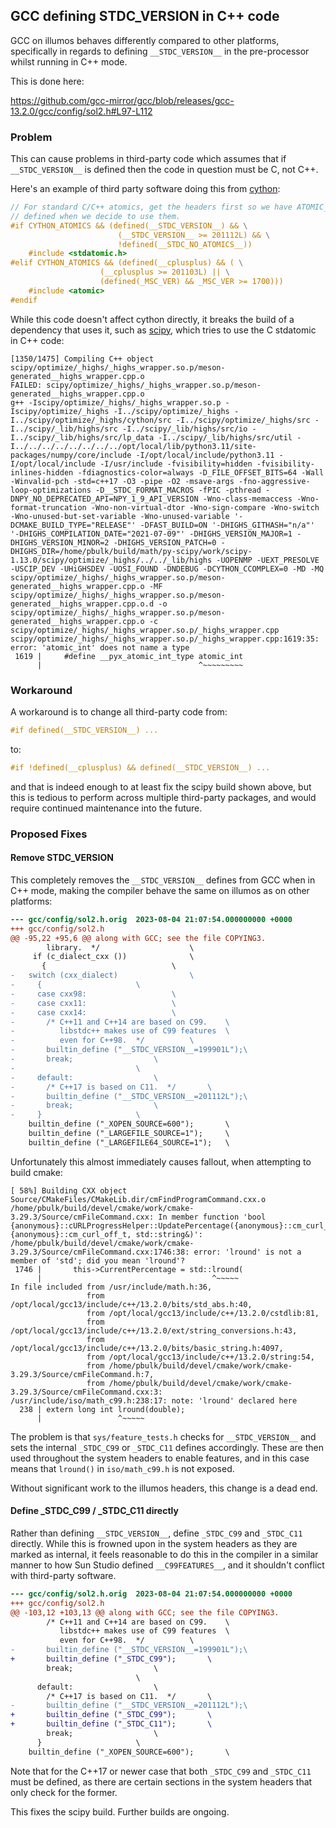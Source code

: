 ## GCC defining __STDC_VERSION__ in C++ code

GCC on illumos behaves differently compared to other platforms, specifically in
regards to defining `__STDC_VERSION__` in the pre-processor whilst running in
C++ mode.

This is done here:

<https://github.com/gcc-mirror/gcc/blob/releases/gcc-13.2.0/gcc/config/sol2.h#L97-L112>

### Problem

This can cause problems in third-party code which assumes that if
`__STDC_VERSION__` is defined then the code in question must be C, not C++.

Here's an example of third party software doing this from
[cython](https://github.com/cython/cython/blob/3.0.10/Cython/Utility/MemoryView_C.c#L34-L44):

```c
// For standard C/C++ atomics, get the headers first so we have ATOMIC_INT_LOCK_FREE
// defined when we decide to use them.
#if CYTHON_ATOMICS && (defined(__STDC_VERSION__) && \
                        (__STDC_VERSION__ >= 201112L) && \
                        !defined(__STDC_NO_ATOMICS__))
    #include <stdatomic.h>
#elif CYTHON_ATOMICS && (defined(__cplusplus) && ( \
                    (__cplusplus >= 201103L) || \
                    (defined(_MSC_VER) && _MSC_VER >= 1700)))
    #include <atomic>
#endif
```

While this code doesn't affect cython directly, it breaks the build of a
dependency that uses it, such as
[scipy](https://us-central.manta.mnx.io/pkgsrc/public/reports/upstream-trunk/20240515.2249/py311-scipy-1.13.0/build.log),
which tries to use the C stdatomic in C++ code:

```
[1350/1475] Compiling C++ object scipy/optimize/_highs/_highs_wrapper.so.p/meson-generated__highs_wrapper.cpp.o
FAILED: scipy/optimize/_highs/_highs_wrapper.so.p/meson-generated__highs_wrapper.cpp.o 
g++ -Iscipy/optimize/_highs/_highs_wrapper.so.p -Iscipy/optimize/_highs -I../scipy/optimize/_highs -I../scipy/optimize/_highs/cython/src -I../scipy/optimize/_highs/src -I../scipy/_lib/highs/src -I../scipy/_lib/highs/src/io -I../scipy/_lib/highs/src/lp_data -I../scipy/_lib/highs/src/util -I../../../../../../../../opt/local/lib/python3.11/site-packages/numpy/core/include -I/opt/local/include/python3.11 -I/opt/local/include -I/usr/include -fvisibility=hidden -fvisibility-inlines-hidden -fdiagnostics-color=always -D_FILE_OFFSET_BITS=64 -Wall -Winvalid-pch -std=c++17 -O3 -pipe -O2 -msave-args -fno-aggressive-loop-optimizations -D__STDC_FORMAT_MACROS -fPIC -pthread -DNPY_NO_DEPRECATED_API=NPY_1_9_API_VERSION -Wno-class-memaccess -Wno-format-truncation -Wno-non-virtual-dtor -Wno-sign-compare -Wno-switch -Wno-unused-but-set-variable -Wno-unused-variable '-DCMAKE_BUILD_TYPE="RELEASE"' -DFAST_BUILD=ON '-DHIGHS_GITHASH="n/a"' '-DHIGHS_COMPILATION_DATE="2021-07-09"' -DHIGHS_VERSION_MAJOR=1 -DHIGHS_VERSION_MINOR=2 -DHIGHS_VERSION_PATCH=0 -DHIGHS_DIR=/home/pbulk/build/math/py-scipy/work/scipy-1.13.0/scipy/optimize/_highs/../../_lib/highs -UOPENMP -UEXT_PRESOLVE -USCIP_DEV -UHiGHSDEV -UOSI_FOUND -DNDEBUG -DCYTHON_CCOMPLEX=0 -MD -MQ scipy/optimize/_highs/_highs_wrapper.so.p/meson-generated__highs_wrapper.cpp.o -MF scipy/optimize/_highs/_highs_wrapper.so.p/meson-generated__highs_wrapper.cpp.o.d -o scipy/optimize/_highs/_highs_wrapper.so.p/meson-generated__highs_wrapper.cpp.o -c scipy/optimize/_highs/_highs_wrapper.so.p/_highs_wrapper.cpp
scipy/optimize/_highs/_highs_wrapper.so.p/_highs_wrapper.cpp:1619:35: error: 'atomic_int' does not name a type
 1619 |     #define __pyx_atomic_int_type atomic_int
      |                                   ^~~~~~~~~~
```

### Workaround

A workaround is to change all third-party code from:

```c
#if defined(__STDC_VERSION__) ...
```

to:

```c
#if !defined(__cplusplus) && defined(__STDC_VERSION__) ...
```

and that is indeed enough to at least fix the scipy build shown above, but this
is tedious to perform across multiple third-party packages, and would require
continued maintenance into the future.

### Proposed Fixes

#### Remove __STDC_VERSION__

This completely removes the `__STDC_VERSION__` defines from GCC when in C++
mode, making the compiler behave the same on illumos as on other platforms:

```diff
--- gcc/config/sol2.h.orig	2023-08-04 21:07:54.000000000 +0000
+++ gcc/config/sol2.h
@@ -95,22 +95,6 @@ along with GCC; see the file COPYING3.
        library.  */					\
     if (c_dialect_cxx ())				\
       {							\
-	switch (cxx_dialect)				\
-	  {						\
-	  case cxx98:					\
-	  case cxx11:					\
-	  case cxx14:					\
-	    /* C++11 and C++14 are based on C99.	\
-	       libstdc++ makes use of C99 features	\
-	       even for C++98.  */			\
-	    builtin_define ("__STDC_VERSION__=199901L");\
-	    break;					\
-							\
-	  default:					\
-	    /* C++17 is based on C11.  */		\
-	    builtin_define ("__STDC_VERSION__=201112L");\
-	    break;					\
-	  }						\
 	builtin_define ("_XOPEN_SOURCE=600");		\
 	builtin_define ("_LARGEFILE_SOURCE=1");		\
 	builtin_define ("_LARGEFILE64_SOURCE=1");	\
```

Unfortunately this almost immediately causes fallout, when attempting to build
cmake:

```
[ 58%] Building CXX object Source/CMakeFiles/CMakeLib.dir/cmFindProgramCommand.cxx.o
/home/pbulk/build/devel/cmake/work/cmake-3.29.3/Source/cmFileCommand.cxx: In member function 'bool {anonymous}::cURLProgressHelper::UpdatePercentage({anonymous}::cm_curl_off_t, {anonymous}::cm_curl_off_t, std::string&)':
/home/pbulk/build/devel/cmake/work/cmake-3.29.3/Source/cmFileCommand.cxx:1746:38: error: 'lround' is not a member of 'std'; did you mean 'lround'?
 1746 |       this->CurrentPercentage = std::lround(
      |                                      ^~~~~~
In file included from /usr/include/math.h:36,
                 from /opt/local/gcc13/include/c++/13.2.0/bits/std_abs.h:40,
                 from /opt/local/gcc13/include/c++/13.2.0/cstdlib:81,
                 from /opt/local/gcc13/include/c++/13.2.0/ext/string_conversions.h:43,
                 from /opt/local/gcc13/include/c++/13.2.0/bits/basic_string.h:4097,
                 from /opt/local/gcc13/include/c++/13.2.0/string:54,
                 from /home/pbulk/build/devel/cmake/work/cmake-3.29.3/Source/cmFileCommand.h:7,
                 from /home/pbulk/build/devel/cmake/work/cmake-3.29.3/Source/cmFileCommand.cxx:3:
/usr/include/iso/math_c99.h:238:17: note: 'lround' declared here
  238 | extern long int lround(double);
      |                 ^~~~~~
```

The problem is that `sys/feature_tests.h` checks for `__STDC_VERSION__` and
sets the internal `_STDC_C99` or `_STDC_C11` defines accordingly.  These are
then used throughout the system headers to enable features, and in this case
means that `lround()` in `iso/math_c99.h` is not exposed.

Without significant work to the illumos headers, this change is a dead end.

#### Define _STDC_C99 / _STDC_C11 directly

Rather than defining `__STDC_VERSION__`, define `_STDC_C99` and `_STDC_C11`
directly.  While this is frowned upon in the system headers as they are marked
as internal, it feels reasonable to do this in the compiler in a similar manner
to how Sun Studio defined `__C99FEATURES__`, and it shouldn't conflict with
third-party software.

```diff
--- gcc/config/sol2.h.orig	2023-08-04 21:07:54.000000000 +0000
+++ gcc/config/sol2.h
@@ -103,12 +103,13 @@ along with GCC; see the file COPYING3.
 	    /* C++11 and C++14 are based on C99.	\
 	       libstdc++ makes use of C99 features	\
 	       even for C++98.  */			\
-	    builtin_define ("__STDC_VERSION__=199901L");\
+	    builtin_define ("_STDC_C99");		\
 	    break;					\
 							\
 	  default:					\
 	    /* C++17 is based on C11.  */		\
-	    builtin_define ("__STDC_VERSION__=201112L");\
+	    builtin_define ("_STDC_C99");		\
+	    builtin_define ("_STDC_C11");		\
 	    break;					\
 	  }						\
 	builtin_define ("_XOPEN_SOURCE=600");		\
```

Note that for the C++17 or newer case that both `_STDC_C99` and `_STDC_C11`
must be defined, as there are certain sections in the system headers that only
check for the former.

This fixes the scipy build.  Further builds are ongoing.

